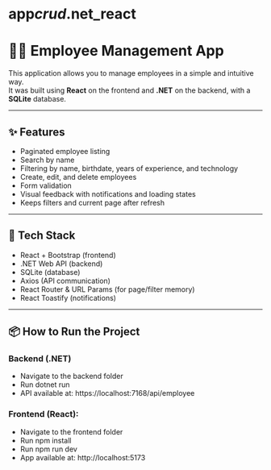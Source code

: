 # app*crud*.net_react

# 👨‍💼 Employee Management App

This application allows you to manage employees in a simple and intuitive way.  
It was built using **React** on the frontend and **.NET** on the backend, with a **SQLite** database.

---

## ✨ Features

- Paginated employee listing
- Search by name
- Filtering by name, birthdate, years of experience, and technology
- Create, edit, and delete employees
- Form validation
- Visual feedback with notifications and loading states
- Keeps filters and current page after refresh

---

## 🧱 Tech Stack

- React + Bootstrap (frontend)
- .NET Web API (backend)
- SQLite (database)
- Axios (API communication)
- React Router & URL Params (for page/filter memory)
- React Toastify (notifications)

---

## 📦 How to Run the Project

### Backend (.NET)

- Navigate to the backend folder
- Run dotnet run
- API available at: https://localhost:7168/api/employee

### Frontend (React):

- Navigate to the frontend folder
- Run npm install
- Run npm run dev
- App available at: http://localhost:5173
